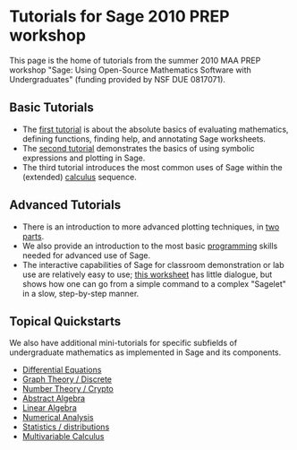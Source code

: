 

# Tutorials for Sage 2010 PREP workshop

This page is the home of tutorials from the summer 2010 MAA PREP workshop "Sage: Using Open-Source Mathematics Software with Undergraduates" (funding provided by NSF DUE 0817071). 


## Basic Tutorials

   * The <a href="prep/2010/Tutorials/PREP Intro Tutorial.sws">first tutorial</a> is about the absolute basics of evaluating mathematics, defining functions, finding help, and annotating Sage worksheets. 
   * The <a href="prep/2010/Tutorials/PREP Tutorial, Symbolics and Basic Plotting.sws">second tutorial</a> demonstrates the basics of using symbolic expressions and plotting in Sage. 
   * The third tutorial introduces the most common uses of Sage within the (extended) <a href="prep/2010/Tutorials/PREP Tutorial, Symbolics and Basic Plotting.sws">calculus</a> sequence. 

## Advanced Tutorials

   * There is an introduction to more advanced plotting techniques, in <a href="prep/2010/Tutorials/PREP Tutorial, Advanced Plotting, Part 1.sws">two</a> <a href="prep/2010/Tutorials/PREP Tutorial, Advanced Plotting, Part 2.sws">parts</a>. 
   * We also provide an introduction to the most basic <a href="prep/2010/Tutorials/PREP Tutorial, Introductory Programming.sws">programming</a> skills needed for advanced use of Sage. 
   * The interactive capabilities of Sage for classroom demonstration or lab use are relatively easy to use; <a href="prep/2010/Tutorials/PREP Quickstart Interact.sws">this worksheet</a> has little dialogue, but shows how one can go from a simple command to a complex "Sagelet" in a slow, step-by-step manner. 

## Topical Quickstarts

We also have additional mini-tutorials for specific subfields of undergraduate mathematics as implemented in Sage and its components. 

   * <a href="prep/2010/Tutorials/PREP Quickstart, Differential Equations.sws">Differential Equations</a> 
   * <a href="prep/2010/Tutorials/PREP Quickstart, Graph Theory and Discrete Math.sws">Graph Theory / Discrete</a> 
   * <a href="prep/2010/Tutorials/PREP Quickstart, Number Theory and Cryptography.sws">Number Theory / Crypto</a> 
   * <a href="prep/2010/Tutorials/PREP Quickstart, Abstract Algebra.sws">Abstract Algebra</a> 
   * <a href="prep/2010/Tutorials/PREP Quickstart, Linear Algebra.sws">Linear Algebra</a> 
   * <a href="prep/2010/Tutorials/PREP Quickstart, NumAnalysis.sws">Numerical Analysis</a> 
   * <a href="prep/2010/Tutorials/PREP Quickstart, Statistics and Distributions.sws">Statistics / distributions</a> 
   * <a href="prep/2010/Tutorials/PREP Quickstart, Multivariable Calculus.sws">Multivariable Calculus</a> 